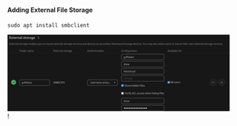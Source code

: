#### Adding External File Storage

```shell
sudo apt install smbclient
```

![](../assets/2023-09-20-150845_1296x451_scrot.png)!